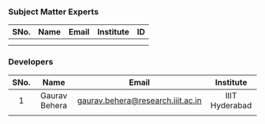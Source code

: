 ### Subject Matter Experts
| SNo. | Name              | Email                             | Institute       | ID  |
| :---: | :----------------:| :----------------------------------:| :---------------:| :--: |
|    |        |            |   |     |
|    |        |            |   |     |

### Developers
| SNo. | Name               | Email                               | Institute    |
| :---: | :------------------:| :------------------------------------:| :---------------:|
|  1  | Gaurav Behera | gaurav.behera@research.iiit.ac.in   |   IIIT Hyderabad     |
|    |         |            |            |
